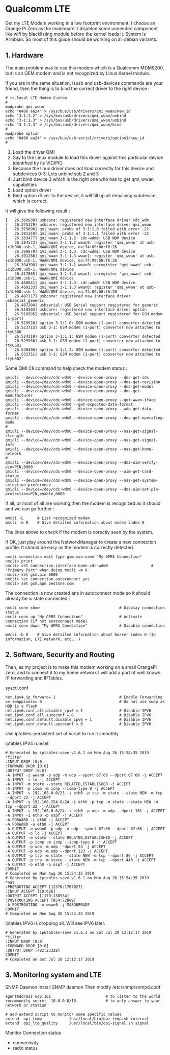 # Qualcomm LTE
Get my LTE Modem working in a low footprint environment.
I choose an Orange Pi Zero as the mainboard.
I disabled some unneeded component like wifi by blacklisting module before the kernel loads it.
System is Armbian. So most of this guide should be working on all debian variants.

## 1. Hardware
The main problem was to use this modem which is a Qualcomm MDM9200, but is an OEM modem and is not recognized by Linux Kernel module.

If you are in the same situation, lsusb and usb-devices commands are your friend, then the thing is to bind the correct driver to the right device :

```
# rc.local LTE Modem Custom
#
modprobe qmi_wwan
echo "0408 ea24" > /sys/bus/usb/drivers/qmi_wwan/new_id
echo "3-1:1.2" > /sys/bus/usb/drivers/qmi_wwan/unbind
echo "3-1:1.3" > /sys/bus/usb/drivers/qmi_wwan/unbind
echo "3-1:1.3" > /sys/bus/usb/drivers/qmi_wwan/bind
#
modprobe option
echo "0408 ea24" > /sys/bus/usb-serial/drivers/option1/new_id
#
```

1) Load the driver QMI
2) Say to the Linux module to load this driver against this particular device identified by its VID/PID
3) Because the linux driver does not load correctly for this device and subdevices 0-3. Lets unbind sub 2 and 3
4) Just bind device 3 which is the right one who has to get qmi_wwan capabilities
5) Load option driver
6) Bind option driver to the device, it will fill up all remaining subdevice, which is correct.

It will give the following result :

```
[   26.360930] usbcore: registered new interface driver cdc_wdm
[   26.375129] usbcore: registered new interface driver qmi_wwan
[   26.379096] qmi_wwan: probe of 3-1:1.0 failed with error -22
[   26.381149] qmi_wwan: probe of 3-1:1.1 failed with error -22
[   26.383477] qmi_wwan 3-1:1.2: cdc-wdm0: USB WDM device
[   26.384573] qmi_wwan 3-1:1.2 wwan0: register 'qmi_wwan' at usb-1c1b000.usb-1, WWAN/QMI device, ea:74:09:b8:f6:26
[   26.389879] qmi_wwan 3-1:1.3: cdc-wdm1: USB WDM device
[   26.391286] qmi_wwan 3-1:1.3 wwan1: register 'qmi_wwan' at usb-1c1b000.usb-1, WWAN/QMI device, ea:74:09:b8:f6:26
[   26.394398] qmi_wwan 3-1:1.2 wwan0: unregister 'qmi_wwan' usb-1c1b000.usb-1, WWAN/QMI device
[   26.417865] qmi_wwan 3-1:1.3 wwan1: unregister 'qmi_wwan' usb-1c1b000.usb-1, WWAN/QMI device
[   26.468041] qmi_wwan 3-1:1.3: cdc-wdm0: USB WDM device
[   26.469233] qmi_wwan 3-1:1.3 wwan0: register 'qmi_wwan' at usb-1c1b000.usb-1, WWAN/QMI device, ea:74:09:b8:f6:26
[   26.487117] usbcore: registered new interface driver usbserial_generic
[   26.487204] usbserial: USB Serial support registered for generic
[   26.510503] usbcore: registered new interface driver option
[   26.510585] usbserial: USB Serial support registered for GSM modem (1-port)
[   26.519928] option 3-1:1.0: GSM modem (1-port) converter detected
[   26.523713] usb 3-1: GSM modem (1-port) converter now attached to ttyUSB0
[   26.524219] option 3-1:1.1: GSM modem (1-port) converter detected
[   26.529936] usb 3-1: GSM modem (1-port) converter now attached to ttyUSB1
[   26.530406] option 3-1:1.2: GSM modem (1-port) converter detected
[   26.531751] usb 3-1: GSM modem (1-port) converter now attached to ttyUSB2'
```

Some QMI Cli command to help check the modem status :
```
qmicli --device=/dev/cdc-wdm0 --device-open-proxy --dms-get-ids
qmicli --device=/dev/cdc-wdm0 --device-open-proxy --dms-get-revision
qmicli --device=/dev/cdc-wdm0 --device-open-proxy --dms-get-model
qmicli --device=/dev/cdc-wdm0 --device-open-proxy --dms-get-manufacturer
qmicli --device=/dev/cdc-wdm0 --device-open-proxy --get-wwan-iface
qmicli --device=/dev/cdc-wdm0 --get-expected-data-format
qmicli --device=/dev/cdc-wdm0 --device-open-proxy --wda-get-data-format
qmicli --device=/dev/cdc-wdm0 --device-open-proxy --dms-get-operating-mode
#
qmicli --device=/dev/cdc-wdm0 --device-open-proxy --nas-get-signal-strength
qmicli --device=/dev/cdc-wdm0 --device-open-proxy --nas-get-signal-info
qmicli --device=/dev/cdc-wdm0 --device-open-proxy --nas-get-home-network
#
qmicli --device=/dev/cdc-wdm0 --device-open-proxy --dms-uim-verify-pin=PIN,0000
qmicli --device=/dev/cdc-wdm0 --device-open-proxy --uim-get-card-status
qmicli --device=/dev/cdc-wdm0 --device-open-proxy --nas-get-system-selection-preference
qmicli --device=/dev/cdc-wdm0 --device-open-proxy --dms-uim-set-pin-protection=PIN,enable,0000
```

If all, or most of all are working then the modem is recognized as it should and we can go further :
```
mmcli -L      # List recognized modem
mmcli -m 0    # Give detailed information about modem index 0
```
The lines above to check if the modem is corectly seen by the system.

If OK, just play around the NetworkManager to create a new connection profile. It should be easy as the modem is correctly detected.

```
nmcli connection edit type gsm con-name "My GPRS Connection"
nmcli> print
nmcli> set connection.interface-name cdc-wdm0                   # "Primary Port" when doing mmcli -m 0 
nmcli> set gsm.pin 0000
nmcli> set connection.autoconnect yes
nmcli> set gsm.apn bestone.com
```

The connection is now created ans in autoconnect mode so it should already be is state connected :
```
nmcli conn show                                   # Display connection status
nmcli conn up "My GPRS Connection"                # Activate connection (if not autoconnect mode)
nmcli conn down "My GPRS Connection"              # Disable connection
```
```
mmcli -b 0    # Give detailed information about bearer index 0 (Ip information, LTE network, etc...)
```

## 2. Software, Security and Routing
Then, as my project is to make this modem working on a small OrangePi zero, and to connect it to my home network I will add a part of well known IP forwarding and IPTables.

sysctl.conf
```
net.ipv4.ip_forward= 1                            # Enable Forwarding
vm.swappiness= 0                                  # Do not use swap as HDD is a flash
net.ipv6.conf.all.disable_ipv6 = 1                # Disable IPV6
net.ipv6.conf.all.autoconf = 0                    # Disable IPV6
net.ipv6.conf.default.disable_ipv6 = 1            # Disable IPV6
net.ipv6.conf.default.autoconf = 0                # Disable IPV6
```

Use iptables-persistent set of script to run it smoothly

iptables IPV4 ruleset
```
# Generated by iptables-save v1.6.1 on Mon Aug 26 15:54:35 2019
*filter
:INPUT DROP [0:0]
:FORWARD DROP [0:0]
:OUTPUT DROP [0:0]
-A INPUT -i wwan0 -p udp -m udp --sport 67:68 --dport 67:68 -j ACCEPT
-A INPUT -i lo -j ACCEPT
-A INPUT -m state --state RELATED,ESTABLISHED -j ACCEPT
-A INPUT -p icmp -m icmp --icmp-type 8 -j ACCEPT
-A INPUT -s 192.168.0.0/23 -i eth0 -p tcp -m state --state NEW -m tcp --dport 22 -j ACCEPT
-A INPUT -s 192.168.254.0/24 -i eth0 -p tcp -m state --state NEW -m tcp --dport 22 -j ACCEPT
-A INPUT -s 192.168.0.0/24 -i eth0 -p udp -m udp --dport 161 -j ACCEPT
-A INPUT -i eth0 -p ospf -j ACCEPT
-A FORWARD -i eth0 -j ACCEPT
-A FORWARD -o eth0 -j ACCEPT
-A OUTPUT -o wwan0 -p udp -m udp --sport 67:68 --dport 67:68 -j ACCEPT
-A OUTPUT -o lo -j ACCEPT
-A OUTPUT -m state --state RELATED,ESTABLISHED -j ACCEPT
-A OUTPUT -p icmp -m icmp --icmp-type 8 -j ACCEPT
-A OUTPUT -p udp -m udp --dport 53 -j ACCEPT
-A OUTPUT -p udp -m udp --dport 123 -j ACCEPT
-A OUTPUT -p tcp -m state --state NEW -m tcp --dport 80 -j ACCEPT
-A OUTPUT -p tcp -m state --state NEW -m tcp --dport 443 -j ACCEPT
-A OUTPUT -o eth0 -p ospf -j ACCEPT
COMMIT
# Completed on Mon Aug 26 15:54:35 2019
# Generated by iptables-save v1.6.1 on Mon Aug 26 15:54:35 2019
*nat
:PREROUTING ACCEPT [12370:1767027]
:INPUT ACCEPT [10:626]
:OUTPUT ACCEPT [1170:138534]
:POSTROUTING ACCEPT [954:72909]
-A POSTROUTING -o wwan0 -j MASQUERADE
COMMIT
# Completed on Mon Aug 26 15:54:35 2019
```

iptables IPV6 is dropping all. Will see IPV6 later.
```
# Generated by ip6tables-save v1.6.1 on Sat Jul 20 12:12:17 2019
*filter
:INPUT DROP [0:0]
:FORWARD DROP [0:0]
:OUTPUT DROP [482:23328]
COMMIT
# Completed on Sat Jul 20 12:12:17 2019
```

## 3. Monitoring system and LTE

SNMP Daemon
Install SNMP daemon
Then modify /etc/snmp/snmpd.conf
```
agentAddress udp:161                        # to listen to the world
rocommunity secret  10.0.0.0/16             # to only answer to your network or station

# add extend script to monitor some specific values
extend  opi_temp      		/usr/local/bin/opi-temp.sh internal
extend  opi_lte_quality		/usr/local/bin/opi-signal.sh signal
```

Monitor Connection status
- connectivity
- radio status
